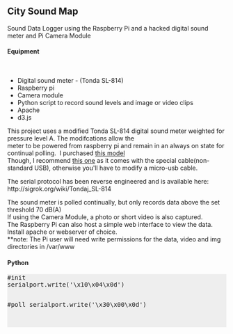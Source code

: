 <html>
<body>
<h2>City Sound Map</h2>
<p>
Sound Data Logger using the Raspberry Pi and a hacked digital sound meter and Pi Camera Module 
<br/>
<h4>Equipment</h4>
<br/>
<ul>
<li>Digital sound meter - (Tonda SL-814)</li>
<li>Raspberry pi</li>
<li>Camera module</li>
<li>Python script to record sound levels and image or video clips</li>
<li>Apache</li>
<li>d3.js</li>
</ul>
</p>
<p>
This project uses a modified Tonda SL-814 digital sound meter weighted for pressure level A.  The modifcations allow the meter to be powered from raspberry pi and remain in an always on state for continual polling. 
I purchased <a href="http://www.amazon.com/NEEWER%C2%AE-Digital-Sound-Level-Meter/dp/B005JX2EZ2">this model</a>   
<br/>
Though, I recommend <a href="http://www.amazon.com/Professional-Digital-Pressure-Measurement-Detectors/dp/B00LL3Y074">this one</a> as it comes with the special cable(non-standard USB), otherwise you'll have to modify a micro-usb cable.
</p>
<p>
The serial protocol has been reverse engineered and is available here:<br />
http://sigrok.org/wiki/Tondaj_SL-814
</p>
<p>
The sound meter is polled continually, but only records data above the set threshold 70 dB(A) 
<br/>
If using the Camera Module, a photo or short video is also captured.
<br/>
The Raspberry Pi can also host a simple web interface to view the data.  Install apache or webserver of choice.  
<br/>
**note: The Pi user will need write permissions for the data, video and img directories in /var/www
</p>
<h4>Python</h4> 
<p><pre style="background-color:#eee">
#init
serialport.write('\x10\x04\x0d')

#poll
serialport.write('\x30\x00\x0d')
</p></pre>
</body>
</html>